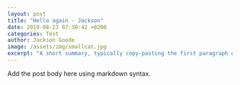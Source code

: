 ```yaml
---
layout: post
title: "Hello again - Jackson"
date: 2019-08-23 07:30:42 +0200
categories: Test
author: Jackson Goode
image: /assets/img/smallcat.jpg
excerpt: "A short summary, typically copy-pasting the first paragraph of the blog post."
---
```


Add the post body here using markdown syntax.